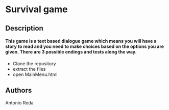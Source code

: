 # Survival game
## Description

#### This game is a text based dialogue game which means you will have a story to read and you need to make choices based on the options you are given. There are 3 possible endings and tests along the way.

#### 

* Clone the repository
* extract the files
* open MainMenu.html

## Authors
Antonio Reda
